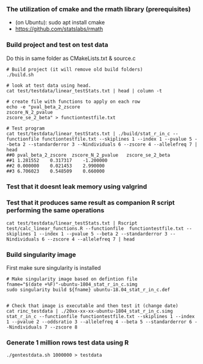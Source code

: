 ### The utilization of cmake and the rmath library (prerequisites)
- (on Ubuntu): sudo apt install cmake
- https://github.com/statslabs/rmath

### Build project and test on test data
Do this in same folder as CMakeLists.txt & source.c

```
# Build project (it will remove old build folders)
./build.sh

# look at test data using head.
cat test/testdata/linear_testStats.txt | head | column -t

# create file with functions to apply on each row
echo -e "pval_beta_2_zscore
zscore_N_2_pvalue
zscore_se_2_beta" > functiontestfile.txt

# Test program
cat test/testdata/linear_testStats.txt | ./build/stat_r_in_c --functionfile functiontestfile.txt --skiplines 1 --index 1 --pvalue 5 --beta 2 --standarderror 3 --Nindividuals 6 --zscore 4 --allelefreq 7 | head
##0	pval_beta_2_zscore	zscore_N_2_pvalue	zscore_se_2_beta
##1	1.281552	0.317317	-1.200000
##2	0.000000	0.021453	2.990000
##3	6.706023	0.548509	0.660000

```

### Test that it doesnt leak memory using valgrind

### Test that it produces same result as companion R script performing the same operations
```
cat test/testdata/linear_testStats.txt | Rscript test/calc_linear_functions.R --functionfile  functiontestfile.txt --skiplines 1 --index 1 --pvalue 5 --beta 2 --standarderror 3 --Nindividuals 6 --zscore 4 --allelefreq 7 | head

```

### Build singularity image
First make sure singularity is installed

```
# Make singularity image based on defintion file
fname="$(date +%F)"-ubuntu-1804_stat_r_in_c.simg
sudo singularity build ${fname} ubuntu-18.04_stat_r_in_c.def 


# Check that image is executable and then test it (change date)
cat rinc_testdata | ./20xx-xx-xx-ubuntu-1804_stat_r_in_c.simg stat_r_in_c --functionfile functiontestfile.txt --skiplines 1 --index 1 --pvalue 2 --oddsratio 3 --allelefreq 4 --beta 5 --standarderror 6 --Nindividuals 7 --zscore 8

```

### Generate 1 million rows test data using R 
```
./gentestdata.sh 1000000 > testdata


```
